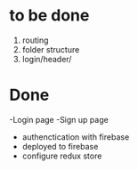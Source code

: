 # to be done
1. routing
2. folder structure
3. login/header/

# Done
-Login page
-Sign up page
- authenctication with firebase
- deployed to firebase
- configure redux store